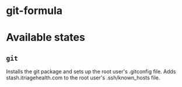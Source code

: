 git-formula
===========

Available states
================

``git``
-------

Installs the git package and sets up the root user's .gitconfig file.  Adds stash.itriagehealth.com to the root user's .ssh/known_hosts file.
